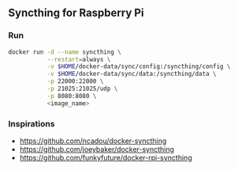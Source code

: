 ## Syncthing for Raspberry Pi

### Run

```bash
docker run -d --name syncthing \
           --restart=always \
           -v $HOME/docker-data/sync/config:/syncthing/config \
           -v $HOME/docker-data/sync/data:/syncthing/data \
           -p 22000:22000 \
           -p 21025:21025/udp \
           -p 8080:8080 \
           <image_name>
```

### Inspirations

- https://github.com/ncadou/docker-syncthing
- https://github.com/joeybaker/docker-syncthing
- https://github.com/funkyfuture/docker-rpi-syncthing

